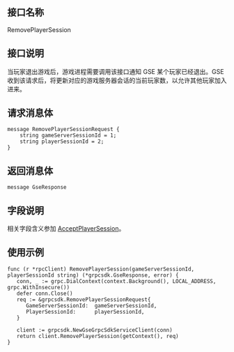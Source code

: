 ## 接口名称
RemovePlayerSession 
<span id="RemovePlayerSession"></span>

## 接口说明
当玩家退出游戏后，游戏进程需要调用该接口通知 GSE 某个玩家已经退出。GSE 收到该请求后，将更新对应的游戏服务器会话的当前玩家数，以允许其他玩家加入进来。

## 请求消息体

```
message RemovePlayerSessionRequest {
    string gameServerSessionId = 1;
    string playerSessionId = 2;
}
```

## 返回消息体

```
message GseResponse 
```

## 字段说明

相关字段含义参加 [AcceptPlayerSession](https://cloud.tencent.com/document/product/1165/46117)。

## 使用示例

```
func (r *rpcClient) RemovePlayerSession(gameServerSessionId, playerSessionId string) (*grpcsdk.GseResponse, error) {
   conn, _ := grpc.DialContext(context.Background(), LOCAL_ADDRESS, grpc.WithInsecure())
   defer conn.Close()
   req := &grpcsdk.RemovePlayerSessionRequest{
      GameServerSessionId:  gameServerSessionId,
      PlayerSessionId:      playerSessionId,
   }

   client := grpcsdk.NewGseGrpcSdkServiceClient(conn)
   return client.RemovePlayerSession(getContext(), req)
}
```
